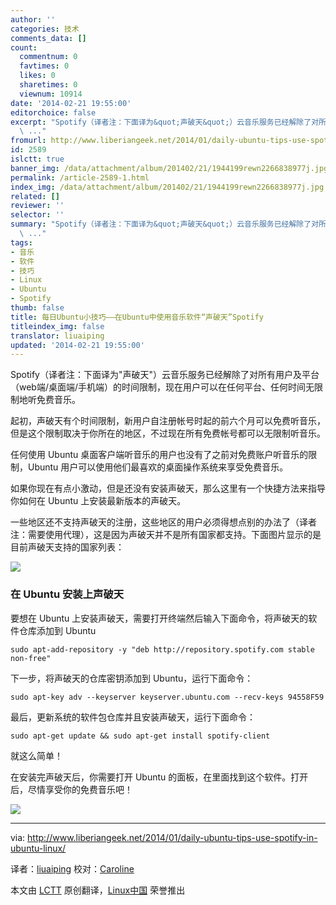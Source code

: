 ```yaml
---
author: ''
categories: 技术
comments_data: []
count:
  commentnum: 0
  favtimes: 0
  likes: 0
  sharetimes: 0
  viewnum: 10914
date: '2014-02-21 19:55:00'
editorchoice: false
excerpt: "Spotify（译者注：下面译为&quot;声破天&quot;）云音乐服务已经解除了对所有用户及平台（web端/桌面端/手机端）的时间限制，现在用户可以在任何平台、任何时间无限制地听免费音乐。\r\n起初，声破天有个时间限制，新用户自注册帐
  \ ..."
fromurl: http://www.liberiangeek.net/2014/01/daily-ubuntu-tips-use-spotify-in-ubuntu-linux/
id: 2589
islctt: true
banner_img: /data/attachment/album/201402/21/1944199rewn2266838977j.jpg
permalink: /article-2589-1.html
index_img: /data/attachment/album/201402/21/1944199rewn2266838977j.jpg.thumb.jpg
related: []
reviewer: ''
selector: ''
summary: "Spotify（译者注：下面译为&quot;声破天&quot;）云音乐服务已经解除了对所有用户及平台（web端/桌面端/手机端）的时间限制，现在用户可以在任何平台、任何时间无限制地听免费音乐。\r\n起初，声破天有个时间限制，新用户自注册帐
  \ ..."
tags:
- 音乐
- 软件
- 技巧
- Linux
- Ubuntu
- Spotify
thumb: false
title: 每日Ubuntu小技巧——在Ubuntu中使用音乐软件“声破天”Spotify
titleindex_img: false
translator: liuaiping
updated: '2014-02-21 19:55:00'
---
```


Spotify（译者注：下面译为"声破天"）云音乐服务已经解除了对所有用户及平台（web端/桌面端/手机端）的时间限制，现在用户可以在任何平台、任何时间无限制地听免费音乐。


起初，声破天有个时间限制，新用户自注册帐号时起的前六个月可以免费听音乐，但是这个限制取决于你所在的地区，不过现在所有免费帐号都可以无限制听音乐。


任何使用 Ubuntu 桌面客户端听音乐的用户也没有了之前对免费账户听音乐的限制，Ubuntu 用户可以使用他们最喜欢的桌面操作系统来享受免费音乐。


如果你现在有点小激动，但是还没有安装声破天，那么这里有一个快捷方法来指导你如何在 Ubuntu 上安装最新版本的声破天。


一些地区还不支持声破天的注册，这些地区的用户必须得想点别的办法了（译者注：需要使用代理），这是因为声破天并不是所有国家都支持。下面图片显示的是目前声破天支持的国家列表：


![](/data/attachment/album/201402/21/1944199rewn2266838977j.jpg)


### 在 Ubuntu 安装上声破天


要想在 Ubuntu 上安装声破天，需要打开终端然后输入下面命令，将声破天的软件仓库添加到 Ubuntu



```
sudo apt-add-repository -y "deb http://repository.spotify.com stable non-free"

```

下一步，将声破天的仓库密钥添加到 Ubuntu，运行下面命令：



```
sudo apt-key adv --keyserver keyserver.ubuntu.com --recv-keys 94558F59

```

最后，更新系统的软件包仓库并且安装声破天，运行下面命令：



```
sudo apt-get update && sudo apt-get install spotify-client

```

就这么简单！


在安装完声破天后，你需要打开 Ubuntu 的面板，在里面找到这个软件。打开后，尽情享受你的免费音乐吧！


![](/data/attachment/album/201402/21/19442183bg334dz3m33dqd.png)




---


via: <http://www.liberiangeek.net/2014/01/daily-ubuntu-tips-use-spotify-in-ubuntu-linux/>


译者：[liuaiping](https://github.com/liuaiping) 校对：[Caroline](https://github.com/carolinewuyan)


本文由 [LCTT](https://github.com/LCTT/TranslateProject) 原创翻译，[Linux中国](http://linux.cn/) 荣誉推出
